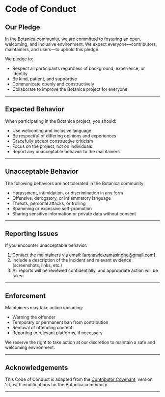 # Code of Conduct

## Our Pledge

In the Botanica community, we are committed to fostering an open, welcoming, and inclusive environment. We expect everyone—contributors, maintainers, and users—to uphold this pledge.  

We pledge to:

- Respect all participants regardless of background, experience, or identity
- Be kind, patient, and supportive
- Communicate openly and constructively
- Collaborate to improve the Botanica project for everyone

---

## Expected Behavior

When participating in the Botanica project, you should:

- Use welcoming and inclusive language
- Be respectful of differing opinions and experiences
- Gracefully accept constructive criticism
- Focus on the project, not on individuals
- Report any unacceptable behavior to the maintainers

---

## Unacceptable Behavior

The following behaviors are not tolerated in the Botanica community:

- Harassment, intimidation, or discrimination in any form
- Offensive, derogatory, or inflammatory language
- Threats, personal attacks, or trolling
- Spamming or excessive self-promotion
- Sharing sensitive information or private data without consent

---

## Reporting Issues

If you encounter unacceptable behavior:

1. Contact the maintainers via email: [arenawickramasinghe@gmail.com]
2. Include a description of the incident and relevant evidence (screenshots, links, etc.)
3. All reports will be reviewed confidentially, and appropriate action will be taken

---

## Enforcement

Maintainers may take action including:

- Warning the offender
- Temporary or permanent ban from contribution
- Removal of offending content
- Reporting to relevant platforms, if necessary

We reserve the right to take action at our discretion to maintain a safe and welcoming environment.

---

## Acknowledgements

This Code of Conduct is adapted from the [Contributor Covenant](https://www.contributor-covenant.org), version 2.1, with modifications for the Botanica community.

---


